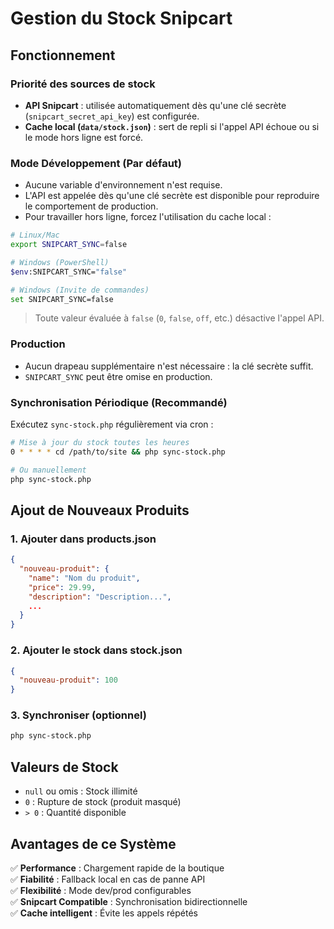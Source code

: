 # Gestion du Stock Snipcart

## Fonctionnement

### Priorité des sources de stock
- **API Snipcart** : utilisée automatiquement dès qu'une clé secrète (`snipcart_secret_api_key`) est configurée.
- **Cache local (`data/stock.json`)** : sert de repli si l'appel API échoue ou si le mode hors ligne est forcé.

### Mode Développement (Par défaut)
- Aucune variable d'environnement n'est requise.
- L'API est appelée dès qu'une clé secrète est disponible pour reproduire le comportement de production.
- Pour travailler hors ligne, forcez l'utilisation du cache local :

```bash
# Linux/Mac
export SNIPCART_SYNC=false

# Windows (PowerShell)
$env:SNIPCART_SYNC="false"

# Windows (Invite de commandes)
set SNIPCART_SYNC=false
```

> Toute valeur évaluée à `false` (`0`, `false`, `off`, etc.) désactive l'appel API.

### Production
- Aucun drapeau supplémentaire n'est nécessaire : la clé secrète suffit.
- `SNIPCART_SYNC` peut être omise en production.

### Synchronisation Périodique (Recommandé)
Exécutez `sync-stock.php` régulièrement via cron :

```bash
# Mise à jour du stock toutes les heures
0 * * * * cd /path/to/site && php sync-stock.php

# Ou manuellement
php sync-stock.php
```

## Ajout de Nouveaux Produits

### 1. Ajouter dans products.json
```json
{
  "nouveau-produit": {
    "name": "Nom du produit",
    "price": 29.99,
    "description": "Description...",
    ...
  }
}
```

### 2. Ajouter le stock dans stock.json
```json
{
  "nouveau-produit": 100
}
```

### 3. Synchroniser (optionnel)
```bash
php sync-stock.php
```

## Valeurs de Stock

- `null` ou omis : Stock illimité
- `0` : Rupture de stock (produit masqué)
- `> 0` : Quantité disponible

## Avantages de ce Système

✅ **Performance** : Chargement rapide de la boutique  
✅ **Fiabilité** : Fallback local en cas de panne API  
✅ **Flexibilité** : Mode dev/prod configurables  
✅ **Snipcart Compatible** : Synchronisation bidirectionnelle  
✅ **Cache intelligent** : Évite les appels répétés
